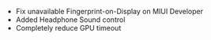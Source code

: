 - Fix unavailable Fingerprint-on-Display on MIUI Developer
- Added Headphone Sound control
- Completely reduce GPU timeout
